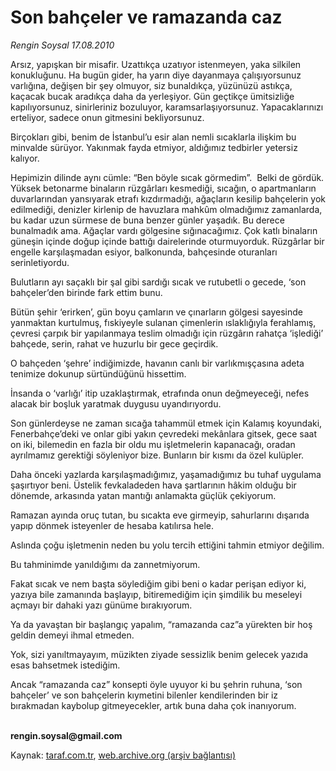 # Son bahçeler ve ramazanda caz

*Rengin Soysal 17.08.2010*

<div class="yazi"><p>Arsız, yapışkan bir misafir. Uzattıkça uzatıyor istenmeyen, yaka silkilen konukluğunu. Ha bugün gider, ha yarın diye dayanmaya çalışıyorsunuz varlığına, değişen bir şey olmuyor, siz bunaldıkça, yüzünüzü astıkça, kaçacak bucak aradıkça daha da yerleşiyor. Gün geçtikçe ümitsizliğe kapılıyorsunuz, sinirleriniz bozuluyor, karamsarlaşıyorsunuz. Yapacaklarınızı erteliyor, sadece onun gitmesini bekliyorsunuz.</p>
<p>Birçokları gibi, benim de İstanbul’u esir alan nemli sıcaklarla ilişkim bu minvalde sürüyor. Yakınmak fayda etmiyor, aldığımız tedbirler yetersiz kalıyor.</p>
<p>Hepimizin dilinde aynı cümle: “Ben böyle sıcak görmedim”.  Belki de gördük. Yüksek betonarme binaların rüzgârları kesmediği, sıcağın, o apartmanların duvarlarından yansıyarak etrafı kızdırmadığı, ağaçların kesilip bahçelerin yok edilmediği, denizler kirlenip de havuzlara mahkûm olmadığımız zamanlarda, bu kadar uzun sürmese de buna benzer günler yaşadık. Bu derece bunalmadık ama. Ağaçlar vardı gölgesine sığınacağımız. Çok katlı binaların güneşin içinde doğup içinde battığı dairelerinde oturmuyorduk. Rüzgârlar bir engelle karşılaşmadan esiyor, balkonunda, bahçesinde oturanları serinletiyordu. </p>
<p>Bulutların ayı saçaklı bir şal gibi sardığı sıcak ve rutubetli o gecede, ‘son bahçeler’den birinde fark ettim bunu.</p>
<p>Bütün şehir ‘erirken’, gün boyu çamların ve çınarların gölgesi sayesinde yanmaktan kurtulmuş, fıskiyeyle sulanan çimenlerin ıslaklığıyla ferahlamış, çevresi çarpık bir yapılanmaya teslim olmadığı için rüzgârın rahatça ‘işlediği’ bahçede, serin, rahat ve huzurlu bir gece geçirdik.</p>
<p>O bahçeden ‘şehre’ indiğimizde, havanın canlı bir varlıkmışçasına adeta tenimize dokunup sürtündüğünü hissettim. </p>
<p>İnsanda o ‘varlığı’ itip uzaklaştırmak, etrafında onun değmeyeceği, nefes alacak bir boşluk yaratmak duygusu uyandırıyordu.</p>
<p>Son günlerdeyse ne zaman sıcağa tahammül etmek için Kalamış koyundaki, Fenerbahçe’deki ve onlar gibi yakın çevredeki mekânlara gitsek, gece saat on iki, bilemedin en fazla bir oldu mu işletmelerin kapanacağı, oradan ayrılmamız gerektiği söyleniyor bize. Bunların bir kısmı da özel kulüpler.</p>
<p>Daha önceki yazlarda karşılaşmadığımız, yaşamadığımız bu tuhaf uygulama şaşırtıyor beni. Üstelik fevkaladeden hava şartlarının hâkim olduğu bir dönemde, arkasında yatan mantığı anlamakta güçlük çekiyorum. </p>
<p>Ramazan ayında oruç tutan, bu sıcakta eve girmeyip, sahurlarını dışarıda yapıp dönmek isteyenler de hesaba katılırsa hele.</p>
<p>Aslında çoğu işletmenin neden bu yolu tercih ettiğini tahmin etmiyor değilim.</p>
<p>Bu tahminimde yanıldığımı da zannetmiyorum.</p>
<p>Fakat sıcak ve nem başta söylediğim gibi beni o kadar perişan ediyor ki, yazıya bile zamanında başlayıp, bitiremediğim için şimdilik bu meseleyi açmayı bir dahaki yazı günüme bırakıyorum.</p>
<p>Ya da yavaştan bir başlangıç yapalım, “ramazanda caz”a yürekten bir hoş geldin demeyi ihmal etmeden.</p>
<p>Yok, sizi yanıltmayayım, müzikten ziyade sessizlik benim gelecek yazıda esas bahsetmek istediğim.</p>
<p>Ancak “ramazanda caz” konsepti öyle uyuyor ki bu şehrin ruhuna, ‘son bahçeler’ ve son bahçelerin kıymetini bilenler kendilerinden bir iz bırakmadan kaybolup gitmeyecekler, artık buna daha çok inanıyorum.</p>
<p><b><br/>rengin.soysal@gmail.com</b></p>
</div>

Kaynak: [taraf.com.tr](http://www.taraf.com.tr:80/rengin-soysal/makale-son-bahceler-ve-ramazanda-caz.htm), [web.archive.org (arşiv bağlantısı)](http://web.archive.org/web/20100819124743/http://www.taraf.com.tr:80/rengin-soysal/makale-son-bahceler-ve-ramazanda-caz.htm)
